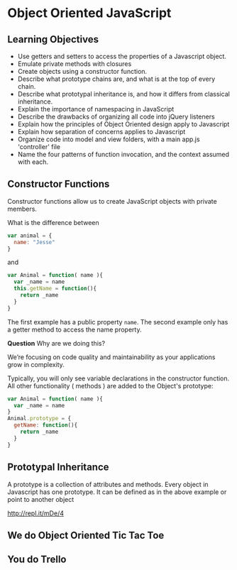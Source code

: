 # Object Oriented JavaScript

## Learning Objectives

- Use getters and setters to access the properties of a Javascript object.
- Emulate private methods with closures
- Create objects using a constructor function.
- Describe what prototype chains are, and what is at the top of every chain.
- Describe what prototypal inheritance is, and how it differs from classical inheritance.
- Explain the importance of namespacing in JavaScript
- Describe the drawbacks of organizing all code into jQuery listeners
- Explain how the principles of Object Oriented design apply to Javascript
- Explain how separation of concerns applies to Javascript
- Organize code into model and view folders, with a main app.js 'controller' file
- Name the four patterns of function invocation, and the context assumed with each.

## Constructor Functions

Constructor functions allow us to create JavaScript objects with private members.

What is the difference between

```js
var animal = {
  name: "Jesse"
}
```
and

```js
var Animal = function( name ){
  var _name = name
  this.getName = function(){
    return _name
  }
}
```

The first example has a public property `name`. The second example only has a getter method to
access the name property.

**Question** Why are we doing this?

We’re focusing on code quality and maintainability as your applications grow in complexity.

Typically, you will only see variable declarations in the constructor function. All other functionality
( methods ) are added to the Object's prototype:

```js
var Animal = function( name ){
  var _name = name
}
Animal.prototype = {
  getName: function(){
    return _name
  }
}
```

## Prototypal Inheritance

A prototype is a collection of attributes and methods. Every object in Javascript has one prototype.
It can be defined as in the above example or point to another object

<http://repl.it/mDe/4>

## We do Object Oriented Tic Tac Toe

## You do Trello

